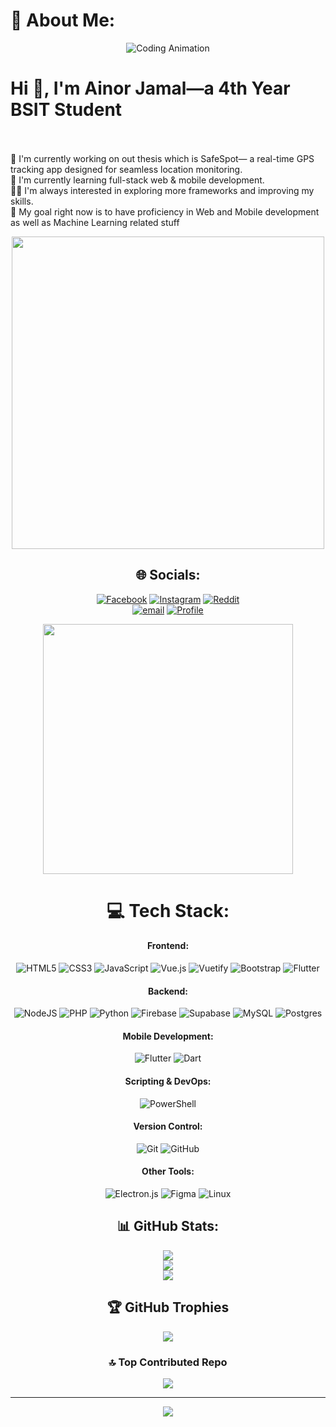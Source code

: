 # 💫 About Me:

<div align="center">
  
![Coding Animation](https://user-images.githubusercontent.com/74038190/212284100-561aa473-3905-4a80-b561-0d28506553ee.gif)

</div>

# Hi 👋, I'm Ainor Jamal—a 4th Year BSIT Student <br><br>
🔭 I'm currently working on out thesis which is SafeSpot— a real-time GPS tracking app designed for seamless location monitoring. <br>🌱 I'm currently learning full-stack web & mobile development. <br>👨‍💻 I'm always interested in exploring more frameworks and improving my skills. <br>🎯 My goal right now is to have proficiency in Web and Mobile development as well as Machine Learning related stuff<br>

<div align="center">
<img src="https://user-images.githubusercontent.com/74038190/225813708-98b745f2-7d22-48cf-9150-083f1b00d6c9.gif" width="500">
  
## 🌐 Socials:
[![Facebook](https://img.shields.io/badge/Facebook-%231877F2.svg?logo=Facebook&logoColor=white)](https://facebook.com/ainor.jamal.9) 
[![Instagram](https://img.shields.io/badge/Instagram-%23E4405F.svg?logo=Instagram&logoColor=white)](https://instagram.com/jamalainor) 
[![Reddit](https://img.shields.io/badge/Reddit-%23FF4500.svg?logo=Reddit&logoColor=white)](https://reddit.com/user/zen0711)  
[![email](https://img.shields.io/badge/Email-D14836?logo=gmail&logoColor=white)](mailto:jamal143ainor@gmail.com) 
[![Profile](https://img.shields.io/badge/Profile-%23121011.svg?style=for-the-badge&logo=github&logoColor=white)](https://ainorjamal.github.io)

<img src="https://user-images.githubusercontent.com/74038190/229223263-cf2e4b07-2615-4f87-9c38-e37600f8381a.gif" width="400">


# 💻 Tech Stack:

#### **Frontend:**
![HTML5](https://img.shields.io/badge/html5-%23E34F26.svg?style=for-the-badge&logo=html5&logoColor=white) 
![CSS3](https://img.shields.io/badge/css3-%231572B6.svg?style=for-the-badge&logo=css3&logoColor=white) 
![JavaScript](https://img.shields.io/badge/javascript-%23323330.svg?style=for-the-badge&logo=javascript&logoColor=%23F7DF1E) 
![Vue.js](https://img.shields.io/badge/vue.js-%2335495e.svg?style=for-the-badge&logo=vuedotjs&logoColor=%234FC08D) 
![Vuetify](https://img.shields.io/badge/Vuetify-1867C0?style=for-the-badge&logo=vuetify&logoColor=AEDDFF) 
![Bootstrap](https://img.shields.io/badge/bootstrap-%238511FA.svg?style=for-the-badge&logo=bootstrap&logoColor=white) 
![Flutter](https://img.shields.io/badge/Flutter-%2302569B.svg?style=for-the-badge&logo=Flutter&logoColor=white)

#### **Backend:**
![NodeJS](https://img.shields.io/badge/node.js-6DA55F?style=for-the-badge&logo=node.js&logoColor=white)
![PHP](https://img.shields.io/badge/php-%23777BB4.svg?style=for-the-badge&logo=php&logoColor=white) 
![Python](https://img.shields.io/badge/python-3670A0?style=for-the-badge&logo=python&logoColor=ffdd54) 
![Firebase](https://img.shields.io/badge/firebase-%23039BE5.svg?style=for-the-badge&logo=firebase) 
![Supabase](https://img.shields.io/badge/Supabase-3ECF8E?style=for-the-badge&logo=supabase&logoColor=white) 
![MySQL](https://img.shields.io/badge/mysql-4479A1.svg?style=for-the-badge&logo=mysql&logoColor=white) 
![Postgres](https://img.shields.io/badge/postgres-%23316192.svg?style=for-the-badge&logo=postgresql&logoColor=white) 

#### **Mobile Development:**
![Flutter](https://img.shields.io/badge/Flutter-%2302569B.svg?style=for-the-badge&logo=Flutter&logoColor=white) 
![Dart](https://img.shields.io/badge/dart-%230175C2.svg?style=for-the-badge&logo=dart&logoColor=white)

#### **Scripting & DevOps:**
![PowerShell](https://img.shields.io/badge/PowerShell-%235391FE.svg?style=for-the-badge&logo=powershell&logoColor=white) 

#### **Version Control:**
![Git](https://img.shields.io/badge/git-%23F05033.svg?style=for-the-badge&logo=git&logoColor=white)
![GitHub](https://img.shields.io/badge/github-%23121011.svg?style=for-the-badge&logo=github&logoColor=white)

#### **Other Tools:**
![Electron.js](https://img.shields.io/badge/Electron-191970?style=for-the-badge&logo=Electron&logoColor=white) 
![Figma](https://img.shields.io/badge/figma-%23F24E1E.svg?style=for-the-badge&logo=figma&logoColor=white) 
![Linux](https://img.shields.io/badge/Linux-FCC624.svg?style=for-the-badge&logo=linux&logoColor=black)




## 📊 GitHub Stats:
![](https://github-readme-stats.vercel.app/api?username=ainorjamal&theme=dark&hide_border=true&include_all_commits=true&count_private=true)<br/>
![](https://nirzak-streak-stats.vercel.app/?user=ainorjamal&theme=dark&hide_border=true)<br/>
![](https://github-readme-stats.vercel.app/api/top-langs/?username=ainorjamal&theme=dark&hide_border=true&include_all_commits=true&count_private=true&layout=compact)

## 🏆 GitHub Trophies
![](https://github-profile-trophy.vercel.app/?username=ainorjamal&theme=radical&no-frame=true&no-bg=true&margin-w=4)


### 🔝 Top Contributed Repo
![](https://github-contributor-stats.vercel.app/api?username=ainorjamal&limit=5&theme=tokyonight&combine_all_yearly_contributions=true)

---
[![](https://visitcount.itsvg.in/api?id=ainorjamal&icon=0&color=1)](https://visitcount.itsvg.in)

</div>
